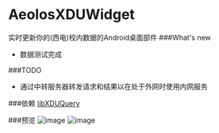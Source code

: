 # AeolosXDUWidget
实时更新你的(西电)校内数据的Android桌面部件
###What's new
  - 数据测试完成

###TODO
  - 通过中转服务器转发请求和结果以在处于外网时使用内网服务

###依赖
[libXDUQuery](https://github.com/hwding/libXDUQuery)

###预览
![image](https://github.com/hwding/AeolosXDUWidget/blob/master/screenshots/Screenshot_a.png)
![image](https://github.com/hwding/AeolosXDUWidget/blob/master/screenshots/Screenshot_b.png)
